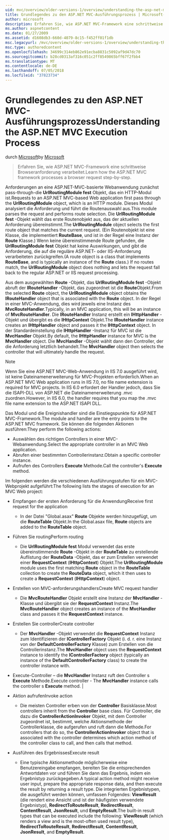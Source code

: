```yaml
---
uid: mvc/overview/older-versions-1/overview/understanding-the-asp-net-mvc-execution-process
title: Grundlegendes zu den ASP.NET MVC-Ausführungsprozess | Microsoft-Dokumentation
author: microsoft
description: Erfahren Sie, wie ASP.NET MVC-Framework eine schrittweise Browseranforderung verarbeitet.
ms.author: aspnetcontent
ms.date: 01/27/2009
ms.assetid: d1608db3-660d-4079-8c15-f452ff01f1db
msc.legacyurl: /mvc/overview/older-versions-1/overview/understanding-the-asp-net-mvc-execution-process
msc.type: authoredcontent
ms.openlocfilehash: 34699c314eb862e91ecba8831c5092af9d47dc70
ms.sourcegitcommit: b28cd0313af316c051c2ff8549865bff67f2fbb4
ms.translationtype: MT
ms.contentlocale: de-DE
ms.lasthandoff: 07/05/2018
ms.locfileid: "37823734"
---
```

<a name="understanding-the-aspnet-mvc-execution-process"></a><span data-ttu-id="1fa61-103">Grundlegendes zu den ASP.NET MVC-Ausführungsprozess</span><span class="sxs-lookup"><span data-stu-id="1fa61-103">Understanding the ASP.NET MVC Execution Process</span></span>
====================
<span data-ttu-id="1fa61-104">durch [Microsoft](https://github.com/microsoft)</span><span class="sxs-lookup"><span data-stu-id="1fa61-104">by [Microsoft](https://github.com/microsoft)</span></span>

> <span data-ttu-id="1fa61-105">Erfahren Sie, wie ASP.NET MVC-Framework eine schrittweise Browseranforderung verarbeitet.</span><span class="sxs-lookup"><span data-stu-id="1fa61-105">Learn how the ASP.NET MVC framework processes a browser request step-by-step.</span></span>


<span data-ttu-id="1fa61-106">Anforderungen an eine ASP.NET-MVC-basierte Webanwendung zunächst pass-through-die **UrlRoutingModule fest** Objekt, das ein HTTP-Modul ist.</span><span class="sxs-lookup"><span data-stu-id="1fa61-106">Requests to an ASP.NET MVC-based Web application first pass through the **UrlRoutingModule** object, which is an HTTP module.</span></span> <span data-ttu-id="1fa61-107">Dieses Modul analysiert die Anforderung und führt die Routenauswahl aus.</span><span class="sxs-lookup"><span data-stu-id="1fa61-107">This module parses the request and performs route selection.</span></span> <span data-ttu-id="1fa61-108">Die **UrlRoutingModule fest** -Objekt wählt das erste Routenobjekt aus, das der aktuellen Anforderung übereinstimmt.</span><span class="sxs-lookup"><span data-stu-id="1fa61-108">The **UrlRoutingModule** object selects the first route object that matches the current request.</span></span> <span data-ttu-id="1fa61-109">(Ein Routenobjekt ist eine Klasse, die implementiert **RouteBase**, und ist in der Regel eine Instanz der **Route** Klasse.) Wenn keine übereinstimmende Route gefunden, die **UrlRoutingModule fest** Objekt hat keine Auswirkungen, und gibt die Anforderung, die auf die reguläre ASP.NET- oder IIS-Anforderung verarbeiteten zurückgreifen.</span><span class="sxs-lookup"><span data-stu-id="1fa61-109">(A route object is a class that implements **RouteBase**, and is typically an instance of the **Route** class.) If no routes match, the **UrlRoutingModule** object does nothing and lets the request fall back to the regular ASP.NET or IIS request processing.</span></span>

<span data-ttu-id="1fa61-110">Aus dem ausgewählten **Route** -Objekt, das **UrlRoutingModule fest** -Objekt abruft der **IRouteHandler** -Objekt, das zugeordnet ist die **Route**Objekt.</span><span class="sxs-lookup"><span data-stu-id="1fa61-110">From the selected **Route** object, the **UrlRoutingModule** object obtains the **IRouteHandler** object that is associated with the **Route** object.</span></span> <span data-ttu-id="1fa61-111">In der Regel in einer MVC-Anwendung, dies wird jeweils eine Instanz des **MvcRouteHandler**.</span><span class="sxs-lookup"><span data-stu-id="1fa61-111">Typically, in an MVC application, this will be an instance of **MvcRouteHandler**.</span></span> <span data-ttu-id="1fa61-112">Die **IRouteHandler** Instanz erstellt ein **IHttpHandler** -Objekt und übergibt es die **IHttpContext** Objekt.</span><span class="sxs-lookup"><span data-stu-id="1fa61-112">The **IRouteHandler** instance creates an **IHttpHandler** object and passes it the **IHttpContext** object.</span></span> <span data-ttu-id="1fa61-113">In der Standardeinstellung die **IHttpHandler** -Instanz für MVC ist die **MvcHandler** Objekt.</span><span class="sxs-lookup"><span data-stu-id="1fa61-113">By default, the **IHttpHandler** instance for MVC is the **MvcHandler** object.</span></span> <span data-ttu-id="1fa61-114">Die **MvcHandler** -Objekt wählt dann den Controller, der die Anforderung letztlich behandelt.</span><span class="sxs-lookup"><span data-stu-id="1fa61-114">The **MvcHandler** object then selects the controller that will ultimately handle the request.</span></span>

> [!NOTE]
> <span data-ttu-id="1fa61-115">Wenn Sie eine ASP.NET MVC-Web-Anwendung in IIS 7.0 ausgeführt wird, ist keine Dateinamenerweiterung für MVC-Projekten erforderlich.</span><span class="sxs-lookup"><span data-stu-id="1fa61-115">When an ASP.NET MVC Web application runs in IIS 7.0, no file name extension is required for MVC projects.</span></span> <span data-ttu-id="1fa61-116">In IIS 6.0 erfordert der Handler jedoch, dass Sie die ISAPI-DLL von ASP.NET die Dateinamenerweiterung .mvc zuordnen.</span><span class="sxs-lookup"><span data-stu-id="1fa61-116">However, in IIS 6.0, the handler requires that you map the .mvc file name extension to the ASP.NET ISAPI DLL.</span></span>


<span data-ttu-id="1fa61-117">Das Modul und die Ereignishandler sind die Einstiegspunkte für ASP.NET MVC-Framework.</span><span class="sxs-lookup"><span data-stu-id="1fa61-117">The module and handler are the entry points to the ASP.NET MVC framework.</span></span> <span data-ttu-id="1fa61-118">Sie können die folgenden Aktionen ausführen:</span><span class="sxs-lookup"><span data-stu-id="1fa61-118">They perform the following actions:</span></span>

- <span data-ttu-id="1fa61-119">Auswählen des richtigen Controllers in einer MVC-Webanwendung.</span><span class="sxs-lookup"><span data-stu-id="1fa61-119">Select the appropriate controller in an MVC Web application.</span></span>
- <span data-ttu-id="1fa61-120">Abrufen einer bestimmten Controllerinstanz.</span><span class="sxs-lookup"><span data-stu-id="1fa61-120">Obtain a specific controller instance.</span></span>
- <span data-ttu-id="1fa61-121">Aufrufen des Controllers **Execute** Methode.</span><span class="sxs-lookup"><span data-stu-id="1fa61-121">Call the controller's **Execute** method.</span></span>

<span data-ttu-id="1fa61-122">Im folgenden werden die verschiedenen Ausführungsstufen für ein MVC-Webprojekt aufgeführt:</span><span class="sxs-lookup"><span data-stu-id="1fa61-122">The following lists the stages of execution for an MVC Web project:</span></span>

- <span data-ttu-id="1fa61-123">Empfangen der ersten Anforderung für die Anwendung</span><span class="sxs-lookup"><span data-stu-id="1fa61-123">Receive first request for the application</span></span> 

    - <span data-ttu-id="1fa61-124">In der Datei "Global.asax" **Route** Objekte werden hinzugefügt, um die **RouteTable** Objekt.</span><span class="sxs-lookup"><span data-stu-id="1fa61-124">In the Global.asax file, **Route** objects are added to the **RouteTable** object.</span></span>
- <span data-ttu-id="1fa61-125">Führen Sie routing</span><span class="sxs-lookup"><span data-stu-id="1fa61-125">Perform routing</span></span> 

    - <span data-ttu-id="1fa61-126">Die **UrlRoutingModule fest** Modul verwendet das erste übereinstimmende **Route** -Objekt in der **RouteTable** zu erstellende Auflistung der **RouteData** -Objekt, das er zum Erstellen verwendet einer **RequestContext** (**IHttpContext**) Objekt.</span><span class="sxs-lookup"><span data-stu-id="1fa61-126">The **UrlRoutingModule** module uses the first matching **Route** object in the **RouteTable** collection to create the **RouteData** object, which it then uses to create a **RequestContext** (**IHttpContext**) object.</span></span>
- <span data-ttu-id="1fa61-127">Erstellen von MVC-anforderungshandlers</span><span class="sxs-lookup"><span data-stu-id="1fa61-127">Create MVC request handler</span></span> 

    - <span data-ttu-id="1fa61-128">Die **MvcRouteHandler** Objekt erstellt eine Instanz der **MvcHandler** -Klasse und übergibt sie der **RequestContext** Instanz.</span><span class="sxs-lookup"><span data-stu-id="1fa61-128">The **MvcRouteHandler** object creates an instance of the **MvcHandler** class and passes it the **RequestContext** instance.</span></span>
- <span data-ttu-id="1fa61-129">Erstellen Sie controller</span><span class="sxs-lookup"><span data-stu-id="1fa61-129">Create controller</span></span> 

    - <span data-ttu-id="1fa61-130">Der **MvcHandler** -Objekt verwendet die **RequestContext** Instanz zum Identifizieren der **IControllerFactory** Objekt (i. d. r. eine Instanz von der  **DefaultControllerFactory** Klasse) zum Erstellen von die Controllerinstanz.</span><span class="sxs-lookup"><span data-stu-id="1fa61-130">The **MvcHandler** object uses the **RequestContext** instance to identify the **IControllerFactory** object (typically an instance of the **DefaultControllerFactory** class) to create the controller instance with.</span></span>
- <span data-ttu-id="1fa61-131">Execute-Controller – die **MvcHandler** Instanz ruft den Controller s **Execute** Methode.</span><span class="sxs-lookup"><span data-stu-id="1fa61-131">Execute controller - The **MvcHandler** instance calls the controller s **Execute** method.</span></span> |
- <span data-ttu-id="1fa61-132">Aktion aufrufen</span><span class="sxs-lookup"><span data-stu-id="1fa61-132">Invoke action</span></span> 

    - <span data-ttu-id="1fa61-133">Die meisten Controller erben von der **Controller** Basisklasse.</span><span class="sxs-lookup"><span data-stu-id="1fa61-133">Most controllers inherit from the **Controller** base class.</span></span> <span data-ttu-id="1fa61-134">Für Controller, die dazu die **ControllerActionInvoker** Objekt, mit dem Controller zugeordnet ist, bestimmt, welche Aktionsmethode der Controllerklasse, die aufgerufen und ruft dann die Methode.</span><span class="sxs-lookup"><span data-stu-id="1fa61-134">For controllers that do so, the **ControllerActionInvoker** object that is associated with the controller determines which action method of the controller class to call, and then calls that method.</span></span>
- <span data-ttu-id="1fa61-135">Ausführen des Ergebnisses</span><span class="sxs-lookup"><span data-stu-id="1fa61-135">Execute result</span></span> 

    - <span data-ttu-id="1fa61-136">Eine typische Aktionsmethode möglicherweise eine Benutzereingabe empfangen, bereiten Sie die entsprechenden Antwortdaten vor und führen Sie dann das Ergebnis, indem ein Ergebnistyp zurückgegeben.</span><span class="sxs-lookup"><span data-stu-id="1fa61-136">A typical action method might receive user input, prepare the appropriate response data, and then execute the result by returning a result type.</span></span> <span data-ttu-id="1fa61-137">Die integrierten Ergebnistypen, die ausgeführt werden können, umfassen Folgendes: **ViewResult** (die rendert eine Ansicht und ist der häufigsten verwendete Ergebnistyp), **RedirectToRouteResult**,  **RedirectResult**, **ContentResult**, **JsonResult**, und **EmptyResult**.</span><span class="sxs-lookup"><span data-stu-id="1fa61-137">The built-in result types that can be executed include the following: **ViewResult** (which renders a view and is the most-often used result type), **RedirectToRouteResult**, **RedirectResult**, **ContentResult**, **JsonResult**, and **EmptyResult**.</span></span>
